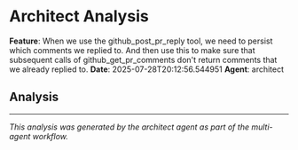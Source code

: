 # Architect Analysis

**Feature**: When we use the github_post_pr_reply tool, we need to persist which comments we replied to. And then use this to make sure that subsequent calls of github_get_pr_comments don't return comments that we already replied to.
**Date**: 2025-07-28T20:12:56.544951
**Agent**: architect

## Analysis



---
*This analysis was generated by the architect agent as part of the multi-agent workflow.*
